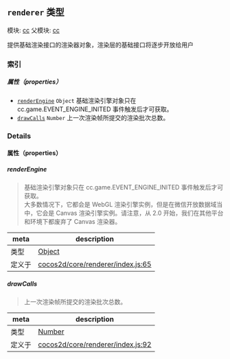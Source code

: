 ## `renderer` 类型



模块: [cc](../modules/cc.md)
父模块: [cc](../modules/cc.md)


提供基础渲染接口的渲染器对象，渲染层的基础接口将逐步开放给用户



### 索引

##### 属性（properties）

  - [`renderEngine`](#renderengine) `Object` 基础渲染引擎对象只在 cc.game.EVENT_ENGINE_INITED 事件触发后才可获取。
  - [`drawCalls`](#drawcalls) `Number` 上一次渲染帧所提交的渲染批次总数。





### Details


#### 属性（properties）


##### renderEngine

> 基础渲染引擎对象只在 cc.game.EVENT_ENGINE_INITED 事件触发后才可获取。<br/>
大多数情况下，它都会是 WebGL 渲染引擎实例，但是在微信开放数据域当中，它会是 Canvas 渲染引擎实例。请注意，从 2.0 开始，我们在其他平台和环境下都废弃了 Canvas 渲染器。

| meta | description |
|------|-------------|
| 类型 | <a href="https://developer.mozilla.org/en/JavaScript/Reference/Global_Objects/Object" class="crosslink external" target="_blank">Object</a> |
| 定义于 | [cocos2d/core/renderer/index.js:65](https://github.com/cocos-creator/engine/blob/8bf4522a6d43b53258219983aabd728909ce24ca/cocos2d/core/renderer/index.js#L65) |



##### drawCalls

> 上一次渲染帧所提交的渲染批次总数。

| meta | description |
|------|-------------|
| 类型 | <a href="https://developer.mozilla.org/en/JavaScript/Reference/Global_Objects/Number" class="crosslink external" target="_blank">Number</a> |
| 定义于 | [cocos2d/core/renderer/index.js:92](https://github.com/cocos-creator/engine/blob/8bf4522a6d43b53258219983aabd728909ce24ca/cocos2d/core/renderer/index.js#L92) |






